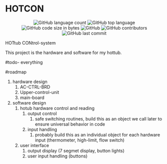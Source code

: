 # HOTCON
<p align="center">
	<img alt="GitHub language count" src="https://img.shields.io/github/languages/count/the-amaya/HOTCON?style=plastic">
	<img alt="GitHub top language" src="https://img.shields.io/github/languages/top/the-amaya/HOTCON?style=plastic">
	<img alt="GitHub code size in bytes" src="https://img.shields.io/github/languages/code-size/the-amaya/HOTCON?style=plastic">
	<img alt="GitHub" src="https://img.shields.io/github/license/the-amaya/HOTCON?style=plastic">
	<img alt="GitHub contributors" src="https://img.shields.io/github/contributors/the-amaya/HOTCON?style=plastic">
	<img alt="GitHub last commit" src="https://img.shields.io/github/last-commit/the-amaya/HOTCON?style=plastic">
</p>
HOTtub CONtrol-system

This project is the hardware and software for my hottub.

#todo-
everything

#roadmap
1. hardware design
   1. AC-CTRL-BRD
   2. Upper-control-unit
   3. main-board
2. software design
   1. hotub hardware control and reading
      1. output control
         1. safe switching routines, build this as an object we call later to ensure universal behavior in code
      2. input handling
         1. probably build this as an individual object for each hardware input (thermometer, high-limit, flow switch)
   2. user interface
      1. output display (7 segmet display, button lights)
      2. user input handling (buttons)
